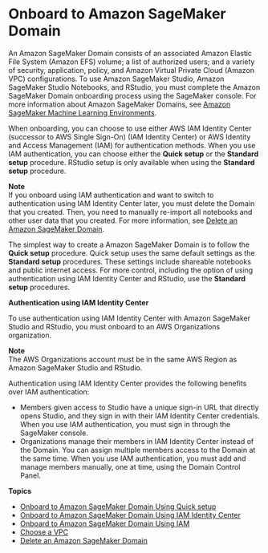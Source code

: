 # Onboard to Amazon SageMaker Domain<a name="gs-studio-onboard"></a>

An Amazon SageMaker Domain consists of an associated Amazon Elastic File System \(Amazon EFS\) volume; a list of authorized users; and a variety of security, application, policy, and Amazon Virtual Private Cloud \(Amazon VPC\) configurations\. To use Amazon SageMaker Studio, Amazon SageMaker Studio Notebooks, and RStudio, you must complete the Amazon SageMaker Domain onboarding process using the SageMaker console\. For more information about Amazon SageMaker Domains, see [Amazon SageMaker Machine Learning Environments](domain.md)\.

When onboarding, you can choose to use either AWS IAM Identity Center \(successor to AWS Single Sign\-On\) \(IAM Identity Center\) or AWS Identity and Access Management \(IAM\) for authentication methods\. When you use IAM authentication, you can choose either the **Quick setup** or the **Standard setup** procedure\. RStudio setup is only available when using the **Standard setup** procedure\.

**Note**  
If you onboard using IAM authentication and want to switch to authentication using IAM Identity Center later, you must delete the Domain that you created\. Then, you need to manually re\-import all notebooks and other user data that you created\. For more information, see [Delete an Amazon SageMaker Domain](gs-studio-delete-domain.md)\.

The simplest way to create a Amazon SageMaker Domain is to follow the **Quick setup** procedure\. Quick setup uses the same default settings as the **Standard setup** procedures\. These settings include shareable notebooks and public internet access\. For more control, including the option of using authentication using IAM Identity Center and RStudio, use the **Standard setup** procedures\.

**Authentication using IAM Identity Center**

To use authentication using IAM Identity Center with Amazon SageMaker Studio and RStudio, you must onboard to an AWS Organizations organization\.

**Note**  
The AWS Organizations account must be in the same AWS Region as Amazon SageMaker Studio and RStudio\.

Authentication using IAM Identity Center provides the following benefits over IAM authentication:
+ Members given access to Studio have a unique sign\-in URL that directly opens Studio, and they sign in with their IAM Identity Center credentials\. When you use IAM authentication, you must sign in through the SageMaker console\.
+ Organizations manage their members in IAM Identity Center instead of the Domain\. You can assign multiple members access to the Domain at the same time\. When you use IAM authentication, you must add and manage members manually, one at time, using the Domain Control Panel\. 

**Topics**
+ [Onboard to Amazon SageMaker Domain Using Quick setup](onboard-quick-start.md)
+ [Onboard to Amazon SageMaker Domain Using IAM Identity Center](onboard-sso-users.md)
+ [Onboard to Amazon SageMaker Domain Using IAM](onboard-iam.md)
+ [Choose a VPC](onboard-vpc.md)
+ [Delete an Amazon SageMaker Domain](gs-studio-delete-domain.md)